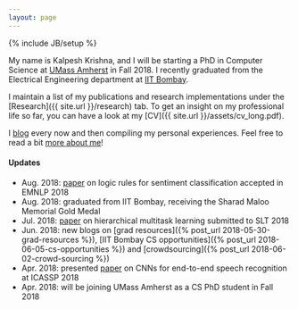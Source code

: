 ```yaml
---
layout: page
---
```

{% include JB/setup %}

My name is Kalpesh Krishna, and I will be starting a PhD in Computer Science at [UMass Amherst](http://cs.umass.edu/) in Fall 2018. I recently graduated from the Electrical Engineering department at [IIT Bombay](http://iitb.ac.in).

I maintain a list of my publications and research implementations under the [Research]({{ site.url }}/research) tab. To get an insight on my professional life so far, you can have a look at my [CV]({{ site.url }}/assets/cv_long.pdf).

I [blog](http://martiansideofthemoon.github.io/archive.html) every now and then compiling my personal experiences. Feel free to read a bit [more about me](http://martiansideofthemoon.github.io/about/)!

#### Updates

* Aug. 2018: [paper](https://arxiv.org/abs/1808.07733) on logic rules for sentiment classification accepted in EMNLP 2018
* Aug. 2018: graduated from IIT Bombay, receiving the Sharad Maloo Memorial Gold Medal
* Jul. 2018: [paper](https://arxiv.org/abs/1807.06234) on hierarchical multitask learning submitted to SLT 2018
* Jun. 2018: new blogs on [grad resources]({% post_url 2018-05-30-grad-resources %}), [IIT Bombay CS opportunities]({% post_url 2018-06-05-cs-opportunities %}) and [crowdsourcing]({% post_url 2018-06-02-crowd-sourcing %})
* Apr. 2018: presented [paper](https://arxiv.org/abs/1710.10398) on CNNs for end-to-end speech recognition at ICASSP 2018
* Apr. 2018: will be joining UMass Amherst as a CS PhD student in Fall 2018